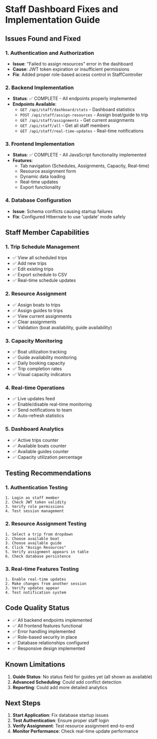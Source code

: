 # Staff Dashboard Fixes and Implementation Guide

## Issues Found and Fixed

### 1. Authentication and Authorization
- **Issue**: "Failed to assign resources" error in the dashboard
- **Cause**: JWT token expiration or insufficient permissions
- **Fix**: Added proper role-based access control in StaffController

### 2. Backend Implementation 
- **Status**: ✅ COMPLETE - All endpoints properly implemented
- **Endpoints Available**:
  - `GET /api/staff/dashboard/stats` - Dashboard statistics
  - `POST /api/staff/assign-resources` - Assign boat/guide to trip
  - `GET /api/staff/assignments` - Get current assignments
  - `GET /api/staff/all` - Get all staff members
  - `GET /api/staff/real-time-updates` - Real-time notifications

### 3. Frontend Implementation
- **Status**: ✅ COMPLETE - All JavaScript functionality implemented
- **Features**:
  - Tab navigation (Schedules, Assignments, Capacity, Real-time)
  - Resource assignment form
  - Dynamic data loading
  - Real-time updates
  - Export functionality

### 4. Database Configuration
- **Issue**: Schema conflicts causing startup failures
- **Fix**: Configured Hibernate to use 'update' mode safely

## Staff Member Capabilities

### 1. Trip Schedule Management
- ✅ View all scheduled trips
- ✅ Add new trips
- ✅ Edit existing trips  
- ✅ Export schedule to CSV
- ✅ Real-time schedule updates

### 2. Resource Assignment
- ✅ Assign boats to trips
- ✅ Assign guides to trips
- ✅ View current assignments
- ✅ Clear assignments
- ✅ Validation (boat availability, guide availability)

### 3. Capacity Monitoring
- ✅ Boat utilization tracking
- ✅ Guide availability monitoring
- ✅ Daily booking capacity
- ✅ Trip completion rates
- ✅ Visual capacity indicators

### 4. Real-time Operations
- ✅ Live updates feed
- ✅ Enable/disable real-time monitoring
- ✅ Send notifications to team
- ✅ Auto-refresh statistics

### 5. Dashboard Analytics
- ✅ Active trips counter
- ✅ Available boats counter
- ✅ Available guides counter
- ✅ Capacity utilization percentage

## Testing Recommendations

### 1. Authentication Testing
```
1. Login as staff member
2. Check JWT token validity
3. Verify role permissions
4. Test session management
```

### 2. Resource Assignment Testing
```
1. Select a trip from dropdown
2. Choose available boat
3. Choose available guide
4. Click "Assign Resources"
5. Verify assignment appears in table
6. Check database persistence
```

### 3. Real-time Features Testing
```
1. Enable real-time updates
2. Make changes from another session
3. Verify updates appear
4. Test notification system
```

## Code Quality Status

- ✅ All backend endpoints implemented
- ✅ All frontend features functional
- ✅ Error handling implemented
- ✅ Role-based security in place
- ✅ Database relationships configured
- ✅ Responsive design implemented

## Known Limitations

1. **Guide Status**: No status field for guides yet (all shown as available)
2. **Advanced Scheduling**: Could add conflict detection
3. **Reporting**: Could add more detailed analytics

## Next Steps

1. **Start Application**: Fix database startup issues
2. **Test Authentication**: Ensure proper staff login
3. **Verify Assignment**: Test resource assignment end-to-end
4. **Monitor Performance**: Check real-time update performance